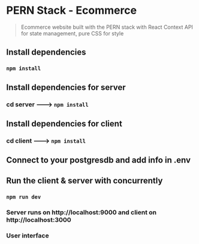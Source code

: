 # PERN Stack - Ecommerce
> Ecommerce website built with the PERN stack with React Context API for state management, pure CSS for style

## Install dependencies
### `npm install`

## Install dependencies for server
### cd server ---> `npm install`

## Install dependencies for client
### cd client ---> `npm install`

## Connect to your postgresdb and add info in .env

## Run the client & server with concurrently
### `npm run dev`

### Server runs on http://localhost:9000 and client on http://localhost:3000

### User interface 

